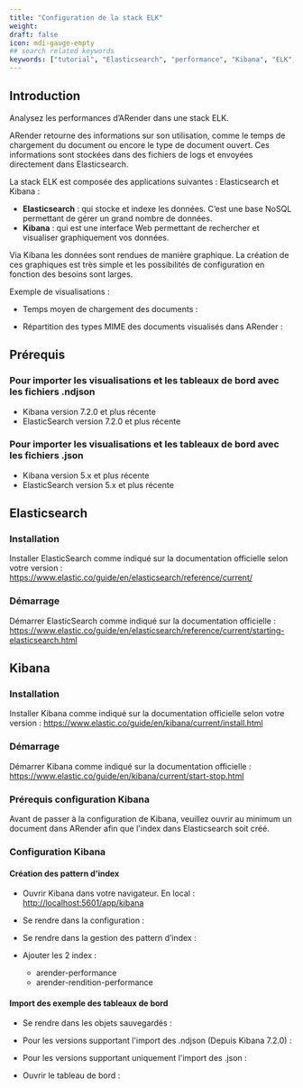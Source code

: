 ```yaml
---
title: "Configuration de la stack ELK"
weight: 
draft: false
icon: mdi-gauge-empty
## search related keywords
keywords: ["tutorial", "Elasticsearch", "performance", "Kibana", "ELK", "Reporting"]
---
```


## Introduction
Analysez les performances d’ARender dans une stack ELK.

ARender retourne des informations sur son utilisation, comme le temps de chargement du document ou encore le type de document ouvert. Ces informations sont stockées dans des fichiers de logs et envoyées directement dans Elasticsearch.

La stack ELK est composée des applications suivantes : Elasticsearch et Kibana :

* **Elasticsearch** : qui stocke et indexe les données. C’est une base NoSQL permettant de gérer un grand nombre de données.
* **Kibana** : qui est une interface Web permettant de rechercher et visualiser graphiquement vos données.

Via Kibana les données sont rendues de manière graphique. La création de ces graphiques est très simple et les possibilités de configuration en fonction des besoins sont larges.

Exemple de visualisations : 

* Temps moyen de chargement des documents :

* Répartition des types MIME des documents visualisés dans ARender :

## Prérequis
### Pour importer les visualisations et les tableaux de bord avec les fichiers .ndjson
* Kibana version 7.2.0 et plus récente
* ElasticSearch version 7.2.0 et plus récente

### Pour importer les visualisations et les tableaux de bord avec les fichiers .json
* Kibana version 5.x et plus récente
* ElasticSearch version 5.x et plus récente

## Elasticsearch
### Installation
Installer ElasticSearch comme indiqué sur la documentation officielle selon votre version : <https://www.elastic.co/guide/en/elasticsearch/reference/current/>

### Démarrage
Démarrer ElasticSearch comme indiqué sur la documentation officielle : <https://www.elastic.co/guide/en/elasticsearch/reference/current/starting-elasticsearch.html>

## Kibana
### Installation
Installer Kibana comme indiqué sur la documentation officielle selon votre version : <https://www.elastic.co/guide/en/kibana/current/install.html>

### Démarrage
Démarrer Kibana comme indiqué sur la documentation officielle : <https://www.elastic.co/guide/en/kibana/current/start-stop.html>

### Prérequis configuration Kibana
Avant de passer à la configuration de Kibana, veuillez ouvrir au minimum un document dans ARender afin que l'index dans Elasticsearch soit créé.

### Configuration Kibana
#### Création des pattern d'index

* Ouvrir Kibana dans votre navigateur. En local : <http://localhost:5601/app/kibana>

* Se rendre dans la configuration :


* Se rendre dans la gestion des pattern d’index :


* Ajouter les 2 index : 
    * arender-performance
    * arender-rendition-performance


#### Import des exemple des tableaux de bord
* Se rendre dans les objets sauvegardés :

* Pour les versions supportant l'import des .ndjson (Depuis Kibana 7.2.0) :
* Pour les versions supportant uniquement l'import des .json :

* Ouvrir le tableau de bord :  
